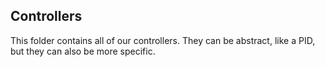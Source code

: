 ## Controllers

This folder contains all of our controllers. They can be abstract, like a PID, but they can also be more specific.
